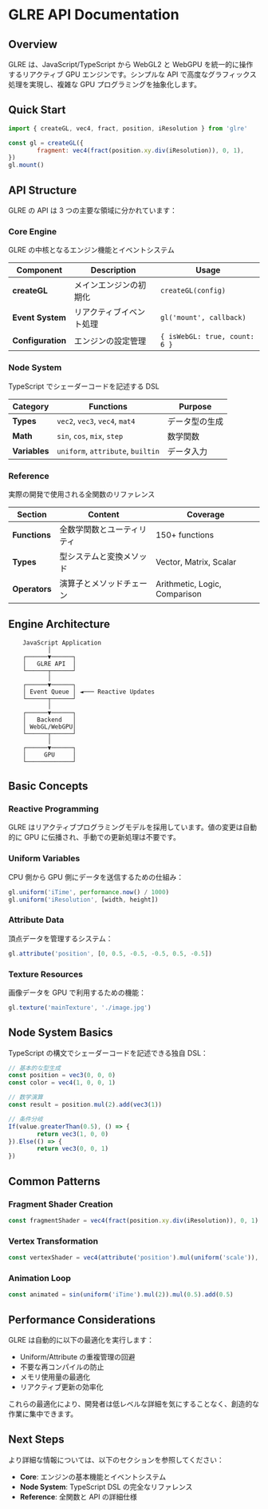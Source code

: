 # GLRE API Documentation

## Overview

GLRE は、JavaScript/TypeScript から WebGL2 と WebGPU を統一的に操作するリアクティブ GPU エンジンです。シンプルな API で高度なグラフィックス処理を実現し、複雑な GPU プログラミングを抽象化します。

## Quick Start

```javascript
import { createGL, vec4, fract, position, iResolution } from 'glre'

const gl = createGL({
        fragment: vec4(fract(position.xy.div(iResolution)), 0, 1),
})
gl.mount()
```

## API Structure

GLRE の API は 3 つの主要な領域に分かれています：

### Core Engine

GLRE の中核となるエンジン機能とイベントシステム

| Component         | Description              | Usage                         |
| ----------------- | ------------------------ | ----------------------------- |
| **createGL**      | メインエンジンの初期化   | `createGL(config)`            |
| **Event System**  | リアクティブイベント処理 | `gl('mount', callback)`       |
| **Configuration** | エンジンの設定管理       | `{ isWebGL: true, count: 6 }` |

### Node System

TypeScript でシェーダーコードを記述する DSL

| Category      | Functions                         | Purpose        |
| ------------- | --------------------------------- | -------------- |
| **Types**     | `vec2`, `vec3`, `vec4`, `mat4`    | データ型の生成 |
| **Math**      | `sin`, `cos`, `mix`, `step`       | 数学関数       |
| **Variables** | `uniform`, `attribute`, `builtin` | データ入力     |

### Reference

実際の開発で使用される全関数のリファレンス

| Section       | Content                    | Coverage                      |
| ------------- | -------------------------- | ----------------------------- |
| **Functions** | 全数学関数とユーティリティ | 150+ functions                |
| **Types**     | 型システムと変換メソッド   | Vector, Matrix, Scalar        |
| **Operators** | 演算子とメソッドチェーン   | Arithmetic, Logic, Comparison |

## Engine Architecture

```
    JavaScript Application
           │
    ┌──────▼──────┐
    │   GLRE API  │
    └──────┬──────┘
           │
    ┌──────▼──────┐
    │ Event Queue │ ◄─── Reactive Updates
    └──────┬──────┘
           │
    ┌──────▼──────┐
    │   Backend   │
    │ WebGL/WebGPU│
    └──────┬──────┘
           │
    ┌──────▼──────┐
    │     GPU     │
    └─────────────┘
```

## Basic Concepts

### Reactive Programming

GLRE はリアクティブプログラミングモデルを採用しています。値の変更は自動的に GPU に伝播され、手動での更新処理は不要です。

### Uniform Variables

CPU 側から GPU 側にデータを送信するための仕組み：

```javascript
gl.uniform('iTime', performance.now() / 1000)
gl.uniform('iResolution', [width, height])
```

### Attribute Data

頂点データを管理するシステム：

```javascript
gl.attribute('position', [0, 0.5, -0.5, -0.5, 0.5, -0.5])
```

### Texture Resources

画像データを GPU で利用するための機能：

```javascript
gl.texture('mainTexture', './image.jpg')
```

## Node System Basics

TypeScript の構文でシェーダーコードを記述できる独自 DSL：

```javascript
// 基本的な型生成
const position = vec3(0, 0, 0)
const color = vec4(1, 0, 0, 1)

// 数学演算
const result = position.mul(2).add(vec3(1))

// 条件分岐
If(value.greaterThan(0.5), () => {
        return vec3(1, 0, 0)
}).Else(() => {
        return vec3(0, 0, 1)
})
```

## Common Patterns

### Fragment Shader Creation

```javascript
const fragmentShader = vec4(fract(position.xy.div(iResolution)), 0, 1)
```

### Vertex Transformation

```javascript
const vertexShader = vec4(attribute('position').mul(uniform('scale')), 0, 1)
```

### Animation Loop

```javascript
const animated = sin(uniform('iTime').mul(2)).mul(0.5).add(0.5)
```

## Performance Considerations

GLRE は自動的に以下の最適化を実行します：

- Uniform/Attribute の重複管理の回避
- 不要な再コンパイルの防止
- メモリ使用量の最適化
- リアクティブ更新の効率化

これらの最適化により、開発者は低レベルな詳細を気にすることなく、創造的な作業に集中できます。

## Next Steps

より詳細な情報については、以下のセクションを参照してください：

- **Core**: エンジンの基本機能とイベントシステム
- **Node System**: TypeScript DSL の完全なリファレンス
- **Reference**: 全関数と API の詳細仕様
